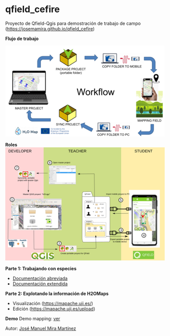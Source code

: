 # qfield_cefire

Proyecto de Qfield-Qgis para demostración de trabajo de campo
(https://josemamira.github.io/qfield_cefire)

**Flujo de trabajo**

![](doc/img/flujo.png)

**Roles**
![](doc/img/diagrama_flujo_english.svg.png)
 


**Parte 1: Trabajando con especies**

- [Documentación abreviada](doc/manual_abreviado.md)
- [Documentación extendida](doc/manual.md)

**Parte 2: Explotando la información de H2OMaps**
- Visualización (https://mapache.uji.es/)
- Edición (https://mapache.uji.es/upload)

**Demo**
Demo mapping: [ver](https://josemamira.github.io/qfield_cefire/demo/index.html)


Autor: [José Manuel Mira Martínez](https://github.com/josemamira)


